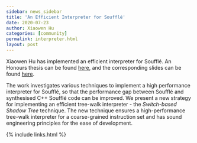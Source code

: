 ```yaml
---
sidebar: news_sidebar
title: 'An Efficient Interpreter for Soufflé'
date: 2020-07-23
author: Xiaowen Hu
categories: [community]
permalink: interpreter.html
layout: post
---
```

Xiaowen Hu has implemented an efficient interpreter for Soufflé. 
An Honours thesis can be found [here](/pdf/xiaowenthesis.pdf), 
and the corresponding slides can be found [here](/pdf/xiaowenslides.pdf).

The work investigates various techniques to implement a high performance interpreter for Soufflé,
so that the performance gap between Soufflé and synthesised C++ Soufflé code can be improved.
We present a new strategy for implementing an efficient tree-walk interpreter - 
the *Switch-based Shadow Tree* technique.
The new technique ensures a high-performance tree-walk interpreter for 
a coarse-grained instruction set and has sound engineering principles for the ease of development.

{% include links.html %}

